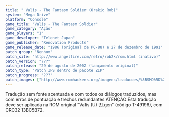 ```yaml
---
title: " Valis - The Fantasm Soldier (Orakio Rob)"
system: "Mega Drive"
platform: "Console"
game_title: "Valis - The Fantasm Soldier"
game_category: "Ação"
game_players: "1"
game_developer: "Telenet Japan"
game_publisher: "Renovation Products"
game_release_date: "1986 (original de PC-88) e 27 de dezembro de 1991"
patch_group: "Nenhum"
patch_site: "http://www.angelfire.com/retro/rob2k/rom.html (inativo)"
patch_version: "???"
patch_release: "29 de agosto de 2002 (lançamento original)"
patch_type: "Patch IPS dentro de pacote ZIP"
patch_progress: "???"
patch_images: ["http://www.romhackers.org/imagens/traducoes/%5BSMD%5D%20Valis%20-%20The%20Fantasm%20Soldier%20-%20Orakio%20Rob%20-%201.png","http://www.romhackers.org/imagens/traducoes/%5BSMD%5D%20Valis%20-%20The%20Fantasm%20Soldier%20-%20Orakio%20Rob%20-%202.png","http://www.romhackers.org/imagens/traducoes/%5BSMD%5D%20Valis%20-%20The%20Fantasm%20Soldier%20-%20Orakio%20Rob%20-%203.png"]
---
```

Tradução sem fonte acentuada e com todos os diálogos traduzidos, mas com erros de pontuação e trechos redundantes.ATENÇÃO:Esta tradução deve ser aplicada na ROM original "Valis (U) [!].gen" (código T-49196), com CRC32 13BC5B72.